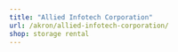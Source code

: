 ```yaml
---
title: "Allied Infotech Corporation"
url: /akron/allied-infotech-corporation/
shop: storage rental
---
```


